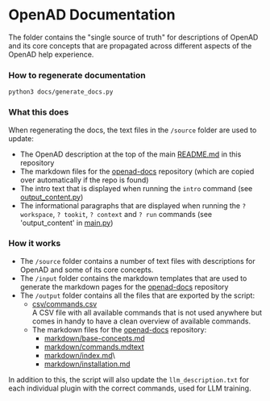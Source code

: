 # OpenAD Documentation

The folder contains the "single source of truth" for descriptions of OpenAD and its core concepts that are propagated across different aspects of the OpenAD help experience.

### How to regenerate documentation

    python3 docs/generate_docs.py

### What this does

When regenerating the docs, the text files in the `/source` folder are used to update:

-   The OpenAD description at the top of the main [README.md](/) in this repository
-   The markdown files for the [openad-docs] repository (which are copied over automatically if the repo is found)
-   The intro text that is displayed when running the `intro` command (see [output_content.py](/openad/helpers/output_content.py))
-   The informational paragraphs that are displayed when running the `? workspace`, `? tookit`, `? context` and `? run` commands (see 'output_content' in [main.py](/openad/app/main.py))

### How it works

-   The `/source` folder contains a number of text files with descriptions for OpenAD and some of its core concepts.
-   The `/input` folder contains the markdown templates that are used to generate the markdown pages for the [openad-docs] repository
-   The `/output` folder contains all the files that are exported by the script:
    -   [csv/commands.csv](output/csv/commands.csv)<br>A CSV file with all available commands that is not used anywhere but comes in handy to have a clean overview of available commands.
    -   The markdown files for the [openad-docs] repository:
        -   [markdown/base-concepts.md](output/markdown/base-concepts.md)
        -   [markdown/commands.mdtext](output/markdown/commands.md)
        -   [markdown/index.md](output/markdown/index.md)\
        -   [markdown/installation.md](output/markdown/installation.md)

In addition to this, the script will also update the `llm_description.txt` for each individual plugin with the correct commands, used for LLM training.

[openad-docs]: https://github.com/acceleratedscience/openad-docs
